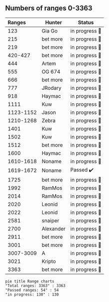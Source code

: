 ## Numbers of ranges 0-3363


| Ranges      | Hunter    | Status         |
|:------------|-----------|----------------|
| 123        | Gia Go    |  in progress :hammer:  |
| 215        | bet more  |  in progress :hammer:  |
| 219        | bet more  |  in progress :hammer:  |
| 420-427    | bet more  |  in progress :hammer:  |
| 444        | Artem     |  in progress :hammer:  |
| 555        | OG 674    |  in progress :hammer:  |
| 666        | bet more  |  in progress :hammer:  |
| 777        | JRodary   |  in progress :hammer:  |
| 918        | Haymac    |  in progress :hammer:  |
| 1111       | Kuw       |  in progress :hammer:  |
| 1123-1152  | Jason     |  in progress :hammer:  |
| 1210-1268  | Zebra     |  in progress :hammer:  |
| 1401       | Kuw       |  in progress :hammer:  |
| 1502       | Kuw       |  in progress :hammer:  |
| 1512       | bet more  |  in progress :hammer:  |
| 1600       | Haymac    |  in progress :hammer:  |
| 1610-1618  | Noname    |  in progress :hammer:  |
| 1619-1672  | Noname    |  Passed :heavy_check_mark:  |
| 1725       | bet more  |  in progress :hammer:  |
| 1992       | RamMos    |  in progress :hammer:  |
| 2014       | RamMos    |  in progress :hammer:  |
| 2020       | Leonid    |  in progress :hammer:  |
| 2022       | Leonid    |  in progress :hammer:  |
| 2581       | snaiper   |  in progress :hammer:  |
| 2700       | Alexander |  in progress :hammer:  |
| 2911       | bet more  |  in progress :hammer:  |
| 3001       | bet more  |  in progress :hammer:  |
| 3007-3009  | A         |  in progress :hammer:  |
| 3021       | Kripto    |  in progress :hammer:  |
| 3363       | bet more  |  in progress :hammer:  |

```mermaid
pie title Range charts
"Total ranges: 3363" : 3363
"Passed ranges: 54" : 54
"in progress: 130" : 130
```  
